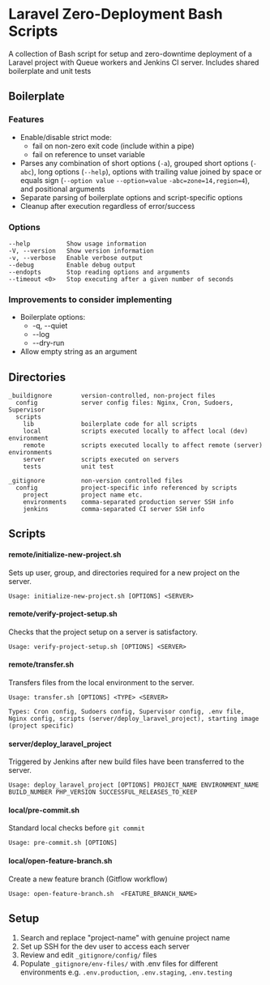 # Laravel Zero-Deployment Bash Scripts

A collection of Bash script for setup and zero-downtime deployment of a Laravel project with Queue workers and Jenkins CI server. Includes shared boilerplate and unit tests

## Boilerplate
### Features
- Enable/disable strict mode:
  - fail on non-zero exit code (include within a pipe)
  - fail on reference to unset variable
- Parses any combination of short options (`-a`), grouped short options (`-abc`), long options (`--help`), options with trailing value joined by space or equals sign (`--option value` `--option=value` `-abc=zone=14,region=4`), and positional arguments
- Separate parsing of boilerplate options and script-specific options
- Cleanup after execution regardless of error/success

### Options
```
--help          Show usage information
-V, --version   Show version information
-v, --verbose   Enable verbose output
--debug         Enable debug output
--endopts       Stop reading options and arguments
--timeout <0>   Stop executing after a given number of seconds
```

### Improvements to consider implementing
- Boilerplate options:
  - -q, --quiet
  - --log <file>
  - --dry-run
- Allow empty string as an argument

## Directories
```
_buildignore        version-controlled, non-project files
  config            server config files: Nginx, Cron, Sudoers, Supervisor
  scripts
    lib             boilerplate code for all scripts
    local           scripts executed locally to affect local (dev) environment
    remote          scripts executed locally to affect remote (server) environments
    server          scripts executed on servers
    tests           unit test

_gitignore          non-version controlled files
  config            project-specific info referenced by scripts
    project         project name etc.
    environments    comma-separated production server SSH info
    jenkins         comma-separated CI server SSH info
```

## Scripts
#### remote/initialize-new-project.sh
Sets up user, group, and directories required for a new project on the server.

`Usage: initialize-new-project.sh [OPTIONS] <SERVER>`

#### remote/verify-project-setup.sh
Checks that the project setup on a server is satisfactory.

`Usage: verify-project-setup.sh [OPTIONS] <SERVER>`

#### remote/transfer.sh
Transfers files from the local environment to the server.

`Usage: transfer.sh [OPTIONS] <TYPE> <SERVER>`

`Types: Cron config, Sudoers config, Supervisor config, .env file, Nginx config, scripts (server/deploy_laravel_project), starting image (project specific)`

#### server/deploy_laravel_project
Triggered by Jenkins after new build files have been transferred to the server.

`Usage: deploy_laravel_project [OPTIONS] PROJECT_NAME ENVIRONMENT_NAME BUILD_NUMBER PHP_VERSION SUCCESSFUL_RELEASES_TO_KEEP`

#### local/pre-commit.sh
Standard local checks before `git commit`

`Usage: pre-commit.sh [OPTIONS]`

#### local/open-feature-branch.sh
Create a new feature branch (Gitflow workflow)

`Usage: open-feature-branch.sh  <FEATURE_BRANCH_NAME>`


## Setup

1. Search and replace "project-name" with genuine project name
2. Set up SSH for the dev user to access each server
3. Review and edit `_gitignore/config/` files
4. Populate `_gitignore/env-files/` with .env files for different environments e.g. `.env.production`, `.env.staging`, `.env.testing`
